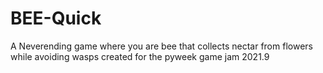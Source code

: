 # BEE-Quick
A Neverending game where you are bee that collects nectar from flowers while avoiding wasps created for the pyweek game jam 2021.9
